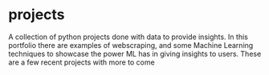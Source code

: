 # projects
A collection of python projects done with data to provide insights. In this portfolio
there are examples of webscraping, and some Machine Learning techniques to showcase the power
ML has in giving insights to users. These are a few recent projects with more to come

